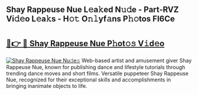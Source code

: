 ## Shay Rappeuse Nue L𝚎a𝚔ed N𝚞𝚍e - Part-RVZ Vi𝚍𝚎o L𝚎a𝚔s - H𝚘𝚝 O𝚗𝚕yf𝚊ns P𝚑𝚘tos FI6Ce

# <h2><a href="http://kf08khw.oniu.top/?m=Shay+Rappeuse+Nue">🔗👉 🔴 Shay Rappeuse Nue P𝚑ot𝚘𝚜 V𝚒d𝚎o</a></h2>

[![Shay Rappeuse Nue Nu𝚍e𝚜](https://i.imgur.com/0qMVB7G.gif)](http://kf08khw.oniu.top/?m=Shay+Rappeuse+Nue)
Web-based artist and amusement giver Shay Rappeuse Nue, known for publishing dance and lifestyle tutorials through trending dance moves and short films. Versatile puppeteer Shay Rappeuse Nue, recognized for their exceptional skills and accomplishments in bringing inanimate objects to life.  
